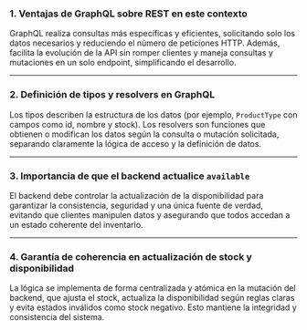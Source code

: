### 1. Ventajas de GraphQL sobre REST en este contexto

GraphQL realiza consultas más específicas y eficientes, solicitando solo los datos necesarios y reduciendo el número de peticiones HTTP. Además, facilita la evolución de la API sin romper clientes y maneja consultas y mutaciones en un solo endpoint, simplificando el desarrollo.

---

### 2. Definición de tipos y resolvers en GraphQL

Los tipos describen la estructura de los datos (por ejemplo, `ProductType` con campos como id, nombre y stock). Los resolvers son funciones que obtienen o modifican los datos según la consulta o mutación solicitada, separando claramente la lógica de acceso y la definición de datos.

---

### 3. Importancia de que el backend actualice `available`

El backend debe controlar la actualización de la disponibilidad para garantizar la consistencia, seguridad y una única fuente de verdad, evitando que clientes manipulen datos y asegurando que todos accedan a un estado coherente del inventario.

---

### 4. Garantía de coherencia en actualización de stock y disponibilidad

La lógica se implementa de forma centralizada y atómica en la mutación del backend, que ajusta el stock, actualiza la disponibilidad según reglas claras y evita estados inválidos como stock negativo. Esto mantiene la integridad y consistencia del sistema.
